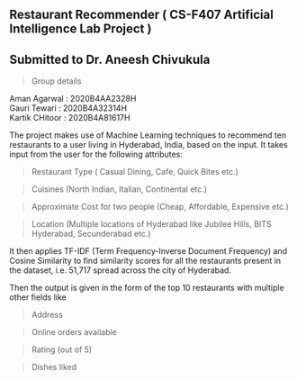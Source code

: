 ## Restaurant Recommender ( CS-F407 Artificial Intelligence Lab Project )
## Submitted to Dr. Aneesh Chivukula

>Group details

Aman Agarwal   : 2020B4AA2328H  
Gauri Tewari   : 2020B4A32314H    
Kartik CHitoor : 2020B4A81617H

The project makes use of Machine Learning techniques to recommend ten restaurants to a user living in Hyderabad, India, based on the input.
It takes input from the user for the following attributes:

> Restaurant Type ( Casual Dining, Cafe, Quick Bites etc.)

> Cuisines (North Indian, Italian, Continental etc.)

> Approximate Cost for two people (Cheap, Affordable, Expensive etc.)

> Location (Multiple locations of Hyderabad like Jubilee Hills, BITS Hyderabad, Secunderabad etc.)

It then applies TF-IDF (Term Frequency-Inverse Document Frequency) and Cosine Similarity to find similarity scores for all the restaurants
present in the dataset, i.e. 51,717 spread across the city of Hyderabad.

Then the output is given in the form of the top 10 restaurants with multiple other fields like
>Address

>Online orders available

>Rating (out of 5)

>Dishes liked
